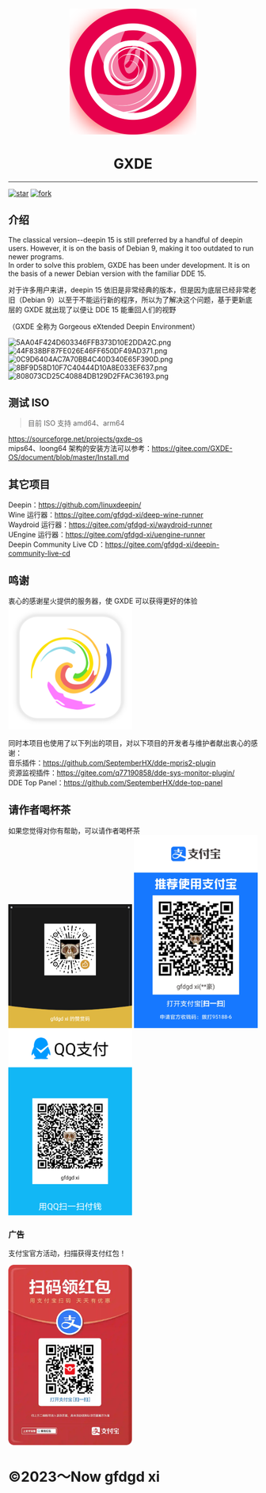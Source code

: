 <p width=100px align="center"><img width=256 src="icon.svg"></p>
<h1 align="center">GXDE</h1>
<hr>
<a href='https://gitee.com/gfdgd-xi/debian-dde/stargazers'><img src='https://gitee.com/gfdgd-xi/debian-dde/badge/star.svg?theme=dark' alt='star'></img></a>
<a href='https://gitee.com/gfdgd-xi/debian-dde/members'><img src='https://gitee.com/gfdgd-xi/debian-dde/badge/fork.svg?theme=dark' alt='fork'></img></a>  

## 介绍

The classical version--deepin 15 is still preferred by a handful of deepin users. However, it is on the basis of Debian 9, making it too outdated to run newer programs.   
In order to solve this problem, GXDE has been under development. It is on the basis of a newer Debian version with the familiar DDE 15.  

对于许多用户来讲，deepin 15 依旧是非常经典的版本，但是因为底层已经非常老旧（Debian 9）以至于不能运行新的程序，所以为了解决这个问题，基于更新底层的 GXDE 就出现了以便让 DDE 15 能重回人们的视野  


（GXDE 全称为 Gorgeous eXtended Deepin Environment）

![5AA04F424D603346FFB373D10E2DDA2C.png](https://storage.deepin.org/thread/202405111114083300_5AA04F424D603346FFB373D10E2DDA2C.png)
![44F838BF87FE026E46FF650DF49AD371.png](https://storage.deepin.org/thread/20240511111408456_44F838BF87FE026E46FF650DF49AD371.png)
![0C9D6404AC7A70BB4C40D340E65F390D.png](https://storage.deepin.org/thread/202405111114072540_0C9D6404AC7A70BB4C40D340E65F390D.png)
![8BF9D58D10F7C40444D10A8E033EF637.png](https://storage.deepin.org/thread/202405111114074425_8BF9D58D10F7C40444D10A8E033EF637.png)
![808073CD25C40884DB129D2FFAC36193.png](https://storage.deepin.org/thread/202405111114071318_808073CD25C40884DB129D2FFAC36193.png)


## 测试 ISO
> 目前 ISO 支持 amd64、arm64  

https://sourceforge.net/projects/gxde-os  
mips64、loong64 架构的安装方法可以参考：https://gitee.com/GXDE-OS/document/blob/master/Install.md  


## 其它项目
Deepin：https://github.com/linuxdeepin/  
Wine 运行器：https://gitee.com/gfdgd-xi/deep-wine-runner  
Waydroid 运行器：https://gitee.com/gfdgd-xi/waydroid-runner  
UEngine 运行器：https://gitee.com/gfdgd-xi/uengine-runner  
Deepin Community Live CD：https://gitee.com/gfdgd-xi/deepin-community-live-cd  

## 鸣谢
衷心的感谢星火提供的服务器，使 GXDE 可以获得更好的体验  
<img src="spark-store.svg" width="250"  />   

同时本项目也使用了以下列出的项目，对以下项目的开发者与维护者献出衷心的感谢：    
音乐插件：https://github.com/SeptemberHX/dde-mpris2-plugin  
资源监视插件：https://gitee.com/q77190858/dde-sys-monitor-plugin/  
DDE Top Panel：https://github.com/SeptemberHX/dde-top-panel  



## 请作者喝杯茶
如果您觉得对你有帮助，可以请作者喝杯茶  
<img src="Icon/QR/Wechat.png" width="250"  /> 
<img src="Icon/QR/Alipay.jpg" width="250"  />
<img src="Icon/QR/QQ.png" width="250" >

### 广告
支付宝官方活动，扫描获得支付红包！  
<p><img src="Icon/QR/advertisement0.jpg" width="250" ></p>

# ©2023～Now gfdgd xi
